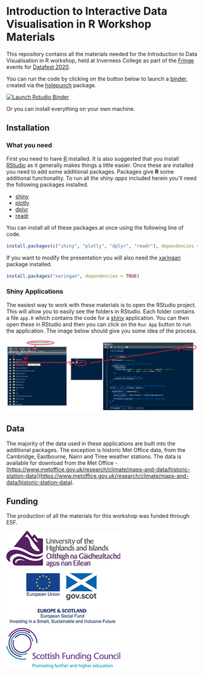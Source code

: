 # Introduction to Interactive Data Visualisation in R Workshop Materials

This repository contains all the materials needed for the Introduction to Data Visualisation in R workshop, held at Inverness College as part of the [Fringe](https://www.datafest.global/fringe-events) events for [Datafest 2020](https://www.datafest.global/).

You can run the code by clicking on the button below to launch a [binder](https://mybinder.org/), created via the [holepunch](https://karthik.github.io/holepunch/index.html) package.

<!-- badges: start -->
[![Launch Rstudio Binder](http://mybinder.org/badge_logo.svg)](https://mybinder.org/v2/gh/aj2duncan/Datafest_DataVisWorkshop/master?urlpath=rstudio)
<!-- badges: end -->

Or you can install everything on your own machine.

## Installation

### What you need

First you need to have [R](https://cran.r-project.org/) installed. It is also suggested that you install [RStudio](https://rstudio.com/products/rstudio/download/#download) as it generally makes things a little easier. Once these are installed you need to add some additional packages. Packages give **R** some additional functionality. To run all the *shiny apps* included herein you'll need the following packages installed.

- [shiny](https://shiny.rstudio.com/)
- [plotly](https://plot.ly/r/)
- [dplyr](https://dplyr.tidyverse.org/)
- [readr](https://readr.tidyverse.org/)

You can install all of these packages at once using the following line of code.

```r
install.packages(c("shiny", "plotly", "dplyr", "readr"), dependencies = TRUE)
```

If you want to modify the presentation you will also need the [xaringan](https://github.com/yihui/xaringan) package installed.

```r
install.packages("xaringan", dependencies = TRUE)
```

### Shiny Applications

The easiest way to work with these materials is to open the RStudio project. This will allow you to easily see the folders in RStudio. Each folder contains a file `app.R` which contains the code for a [shiny](https://shiny.rstudio.com/) application. You can then open these in RStudio and then you can click on the `Run App` button to run the application. The image below should give you some idea of the process.

![](slides/images/RStudio.png)

## Data

The majority of the data used in these applications are built into the additional packages. The exception is historic Met Office data, from the Cambridge, Eastbourne, Nairn and Tiree weather stations. The data is available for download from the Met Office - [https://www.metoffice.gov.uk/research/climate/maps-and-data/historic-station-data](https://www.metoffice.gov.uk/research/climate/maps-and-data/historic-station-data).

## Funding

The production of all the materials for this workshop was funded through ESF.

![](images/small-UHI_Logo.png)
![](images/small-ESF_logo2.png)
![](images/small-SFC_colour_logo.png)
